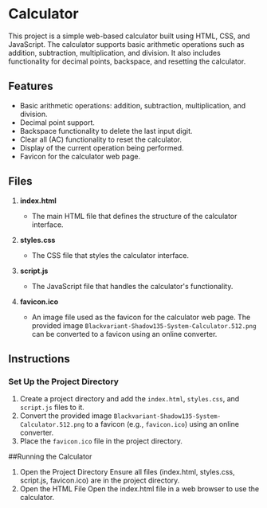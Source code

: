 # Calculator
This project is a simple web-based calculator built using HTML, CSS, and JavaScript. The calculator supports basic arithmetic operations such as addition, subtraction, multiplication, and division. It also includes functionality for decimal points, backspace, and resetting the calculator.

## Features

- Basic arithmetic operations: addition, subtraction, multiplication, and division.
- Decimal point support.
- Backspace functionality to delete the last input digit.
- Clear all (AC) functionality to reset the calculator.
- Display of the current operation being performed.
- Favicon for the calculator web page.

## Files

1. **index.html**
   - The main HTML file that defines the structure of the calculator interface.

2. **styles.css**
   - The CSS file that styles the calculator interface.

3. **script.js**
   - The JavaScript file that handles the calculator's functionality.

4. **favicon.ico**
   - An image file used as the favicon for the calculator web page. The provided image `Blackvariant-Shadow135-System-Calculator.512.png` can be converted to a favicon using an online converter.

## Instructions

### Set Up the Project Directory

1. Create a project directory and add the `index.html`, `styles.css`, and `script.js` files to it.
2. Convert the provided image `Blackvariant-Shadow135-System-Calculator.512.png` to a favicon (e.g., `favicon.ico`) using an online converter.
3. Place the `favicon.ico` file in the project directory.

##Running the Calculator
1. Open the Project Directory
Ensure all files (index.html, styles.css, script.js, favicon.ico) are in the project directory.
2. Open the HTML File
Open the index.html file in a web browser to use the calculator.
